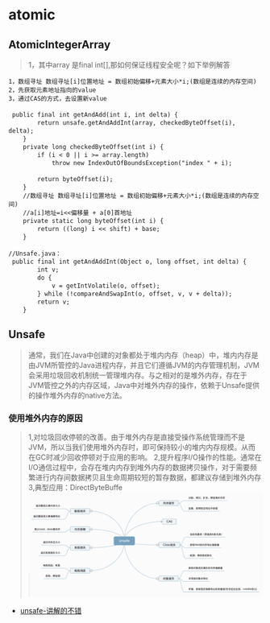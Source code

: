 # atomic



## AtomicIntegerArray
>1，其中array 是final int[],那如何保证线程安全呢？如下举例解答

```
1，数组寻址 数组寻址[i]位置地址 = 数组初始偏移+元素大小*i;(数组是连续的内存空间)
2，先获取元素地址指向的value
3，通过CAS的方式，去设置新value

 public final int getAndAdd(int i, int delta) {
        return unsafe.getAndAddInt(array, checkedByteOffset(i), delta);
    }
    private long checkedByteOffset(int i) {
        if (i < 0 || i >= array.length)
            throw new IndexOutOfBoundsException("index " + i);

        return byteOffset(i);
    }
    //数组寻址 数组寻址[i]位置地址 = 数组初始偏移+元素大小*i;(数组是连续的内存空间)
    //a[i]地址=i<<偏移量 + a[0]首地址
    private static long byteOffset(int i) {
        return ((long) i << shift) + base;
    }

//Unsafe.java：
 public final int getAndAddInt(Object o, long offset, int delta) {
        int v;
        do {
            v = getIntVolatile(o, offset);
        } while (!compareAndSwapInt(o, offset, v, v + delta));
        return v;
    }
```

## Unsafe
>通常，我们在Java中创建的对象都处于堆内内存（heap）中，堆内内存是由JVM所管控的Java进程内存，并且它们遵循JVM的内存管理机制，JVM会采用垃圾回收机制统一管理堆内存。与之相对的是堆外内存，存在于JVM管控之外的内存区域，Java中对堆外内存的操作，依赖于Unsafe提供的操作堆外内存的native方法。

### 使用堆外内存的原因
>1,对垃圾回收停顿的改善。由于堆外内存是直接受操作系统管理而不是JVM，所以当我们使用堆外内存时，即可保持较小的堆内内存规模。从而在GC时减少回收停顿对于应用的影响。
>2,提升程序I/O操作的性能。通常在I/O通信过程中，会存在堆内内存到堆外内存的数据拷贝操作，对于需要频繁进行内存间数据拷贝且生命周期较短的暂存数据，都建议存储到堆外内存
>3,典型应用：DirectByteBuffe
![Alt text](./res/java-unsafe-struct.png "")

* [unsafe-讲解的不错](https://tech.meituan.com/2019/02/14/talk-about-java-magic-class-unsafe.html)